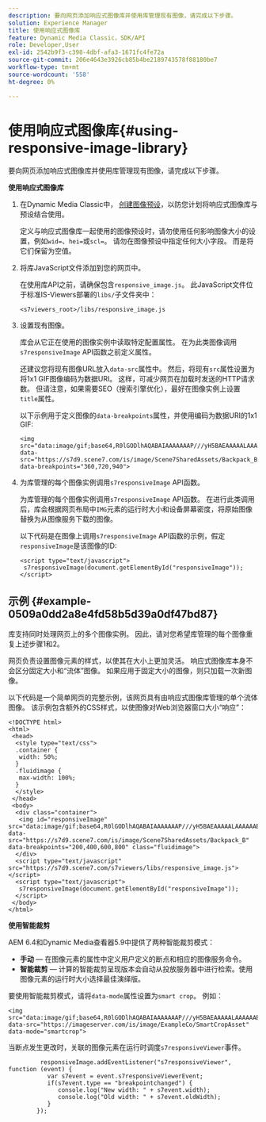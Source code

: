 ```yaml
---
description: 要向网页添加响应式图像库并使用库管理现有图像，请完成以下步骤。
solution: Experience Manager
title: 使用响应式图像库
feature: Dynamic Media Classic，SDK/API
role: Developer,User
exl-id: 2542b9f3-c398-4dbf-afa3-1671fc4fe72a
source-git-commit: 206e4643e3926cb85b4be2189743578f88180be7
workflow-type: tm+mt
source-wordcount: '558'
ht-degree: 0%

---
```


# 使用响应式图像库{#using-responsive-image-library}

要向网页添加响应式图像库并使用库管理现有图像，请完成以下步骤。

**使用响应式图像库**

1. 在Dynamic Media Classic中， [创建图像预设](https://experienceleague.adobe.com/docs/dynamic-media-classic/using/image-sizing/setting-image-presets.html#image-sizing)，以防您计划将响应式图像库与预设结合使用。

   定义与响应式图像库一起使用的图像预设时，请勿使用任何影响图像大小的设置，例如`wid=`、`hei=`或`scl=`。 请勿在图像预设中指定任何大小字段。 而是将它们保留为空值。
1. 将库JavaScript文件添加到您的网页中。

   在使用库API之前，请确保包含`responsive_image.js`。 此JavaScript文件位于标准IS-Viewers部署的`libs/`子文件夹中：

   `<s7viewers_root>/libs/responsive_image.js`
1. 设置现有图像。

   库会从它正在使用的图像实例中读取特定配置属性。 在为此类图像调用`s7responsiveImage` API函数之前定义属性。

   还建议您将现有图像URL放入`data-src`属性中。 然后，将现有`src`属性设置为将1x1 GIF图像编码为数据URI。 这样，可减少网页在加载时发送的HTTP请求数。 但请注意，如果需要SEO（搜索引擎优化），最好在图像实例上设置`title`属性。

   以下示例用于定义图像的`data-breakpoints`属性，并使用编码为数据URI的1x1 GIF:

   ```
   <img src="data:image/gif;base64,R0lGODlhAQABAIAAAAAAAP///yH5BAEAAAAALAAAAAABAAEAAAIBRAA7" data-src="https://s7d9.scene7.com/is/image/Scene7SharedAssets/Backpack_B" data-breakpoints="360,720,940">
   ```

1. 为库管理的每个图像实例调用`s7responsiveImage` API函数。

   为库管理的每个图像实例调用`s7responsiveImage` API函数。 在进行此类调用后，库会根据网页布局中`IMG`元素的运行时大小和设备屏幕密度，将原始图像替换为从图像服务下载的图像。

   以下代码是在图像上调用`s7responsiveImage` API函数的示例，假定`responsiveImage`是该图像的ID:

   ```
   <script type="text/javascript"> 
    s7responsiveImage(document.getElementById("responsiveImage")); 
   </script>
   ```

## 示例 {#example-0509a0dd2a8e4fd58b5d39a0df47bd87}

库支持同时处理网页上的多个图像实例。 因此，请对您希望库管理的每个图像重复上述步骤1和2。

网页负责设置图像元素的样式，以使其在大小上更加灵活。 响应式图像库本身不会区分固定大小和“流体”图像。 如果应用于固定大小的图像，则只加载一次新图像。

以下代码是一个简单网页的完整示例，该网页具有由响应式图像库管理的单个流体图像。 该示例包含额外的CSS样式，以使图像对Web浏览器窗口大小“响应”：

```
<!DOCTYPE html> 
<html> 
 <head> 
  <style type="text/css"> 
  .container { 
   width: 50%; 
  } 
  .fluidimage { 
   max-width: 100%; 
  } 
  </style> 
 </head> 
 <body> 
  <div class="container"> 
   <img id="responsiveImage" src="data:image/gif;base64,R0lGODlhAQABAIAAAAAAAP///yH5BAEAAAAALAAAAAABAAEAAAIBRAA7" data-src="https://s7d9.scene7.com/is/image/Scene7SharedAssets/Backpack_B" data-breakpoints="200,400,600,800" class="fluidimage"> 
  </div> 
  <script type="text/javascript" src="https://s7d9.scene7.com/s7viewers/libs/responsive_image.js"></script> 
  <script type="text/javascript"> 
   s7responsiveImage(document.getElementById("responsiveImage")); 
  </script> 
 </body> 
</html>
```

**使用智能裁剪**

AEM 6.4和Dynamic Media查看器5.9中提供了两种智能裁剪模式：

* **手动**  — 在图像元素的属性中定义用户定义的断点和相应的图像服务命令。
* **智能裁剪**  — 计算的智能裁剪呈现版本会自动从投放服务器中进行检索。使用图像元素的运行时大小选择最佳演绎版。

要使用智能裁剪模式，请将`data-mode`属性设置为`smart crop`。 例如：

```
<img 
src="data:image/gif;base64,R0lGODlhAQABAIAAAAAAAP///yH5BAEAAAAALAAAAAABAAEAAAIBRAA7" 
data-src="https://imageserver.com/is/image/ExampleCo/SmartCropAsset" 
data-mode="smartcrop">
```

当断点发生更改时，关联的图像元素在运行时调度`s7responsiveViewer`事件。

```
         responsiveImage.addEventListener("s7responsiveViewer", function (event) { 
           var s7event = event.s7responsiveViewerEvent; 
           if(s7event.type == "breakpointchanged") { 
              console.log("New width: " + s7event.width); 
              console.log("Old width: " + s7event.oldWidth); 
           } 
        });
```
